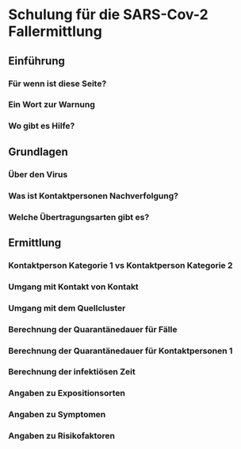 # Schulung für die SARS-Cov-2 Fallermittlung
## Einführung

### Für wenn ist diese Seite?

###  Ein Wort zur Warnung

### Wo gibt es Hilfe?

## Grundlagen

### Über den Virus

### Was ist Kontaktpersonen Nachverfolgung?

### Welche Übertragungsarten gibt es?

## Ermittlung

### Kontaktperson Kategorie 1 vs Kontaktperson Kategorie 2

### Umgang mit Kontakt von Kontakt

### Umgang mit dem Quellcluster

### Berechnung der Quarantänedauer für Fälle

### Berechnung der Quarantänedauer für Kontaktpersonen 1

### Berechnung der infektiösen Zeit

### Angaben zu Expositionsorten

### Angaben zu Symptomen

### Angaben zu Risikofaktoren
